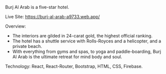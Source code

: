 Burj Al Arab is a five-star hotel.

Live Site: https://burj-al-arab-a9733.web.app/

Overview:

* The interiors are gilded in 24-carat gold, the highest official ranking.
* The hotel has a shuttle service with Rolls-Royces and a helicopter, and a private beach.
* With everything from gyms and spas, to yoga and paddle-boarding, Burj Al Arab is the ultimate retreat for mind body and soul.


Technology: React, React-Router, Bootstrap, HTML, CSS, Firebase.
